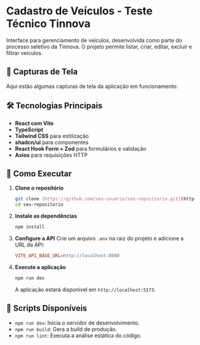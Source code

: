 # Cadastro de Veículos - Teste Técnico Tinnova

Interface para gerenciamento de veículos, desenvolvida como parte do processo seletivo da Tinnova. O projeto permite listar, criar, editar, excluir e filtrar veículos.

## 📸 Capturas de Tela

Aqui estão algumas capturas de tela da aplicação em funcionamento:

## 🛠️ Tecnologias Principais

* **React com Vite**
* **TypeScript**
* **Tailwind CSS** para estilização
* **shadcn/ui** para componentes
* **React Hook Form + Zod** para formulários e validação
* **Axios** para requisições HTTP

## 🚀 Como Executar

1.  **Clone o repositório**
    ```bash
    git clone [https://github.com/seu-usuario/seu-repositorio.git](https://github.com/seu-usuario/seu-repositorio.git)
    cd seu-repositorio
    ```

2.  **Instale as dependências**
    ```bash
    npm install
    ```

3.  **Configure a API**
    Crie um arquivo `.env` na raiz do projeto e adicione a URL da API:
    ```ini
    VITE_API_BASE_URL=http://localhost:8080
    ```

4.  **Execute a aplicação**
    ```bash
    npm run dev
    ```
    A aplicação estará disponível em `http://localhost:5173`.

## 📜 Scripts Disponíveis

* `npm run dev`: Inicia o servidor de desenvolvimento.
* `npm run build`: Gera a build de produção.
* `npm run lint`: Executa a análise estática do código.